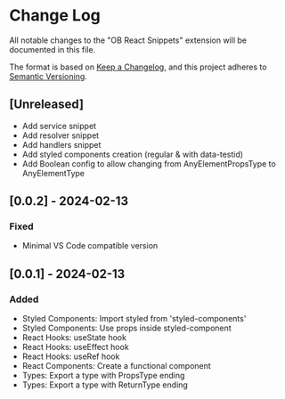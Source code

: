 # Change Log

All notable changes to the "OB React Snippets" extension will be documented in this file.

The format is based on [Keep a Changelog](https://keepachangelog.com/en/1.1.0/),
and this project adheres to [Semantic Versioning](https://semver.org/spec/v2.0.0.html).

## [Unreleased]

- Add service snippet
- Add resolver snippet
- Add handlers snippet
- Add styled components creation (regular & with data-testid)
- Add Boolean config to allow changing from AnyElementPropsType to AnyElementType

## [0.0.2] - 2024-02-13

### Fixed

- Minimal VS Code compatible version

## [0.0.1] - 2024-02-13

### Added

- Styled Components: Import styled from 'styled-components'
- Styled Components: Use props inside styled-component
- React Hooks: useState hook
- React Hooks: useEffect hook
- React Hooks: useRef hook
- React Components: Create a functional component
- Types: Export a type with PropsType ending
- Types: Export a type with ReturnType ending
